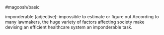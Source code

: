 #magoosh/basic

imponderable (adjective): impossible to estimate or figure out 
According to many lawmakers, the huge variety of factors affecting society make devising an efficient 
healthcare system an imponderable task. 
